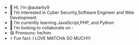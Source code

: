 - 👋 Hi, I’m @autarky9
- 👀 I’m interested in Cyber Security,Software Engineer and Web Development 
- 🌱 I’m currently learning JavaScript,PHP, and Python
- 💞️ I’m looking to collaborate on -
- 😄 Pronouns: he/him
- ⚡ Fun fact: I LOVE MATCHA SO MUCH!!! 

<!---
autarky9/autarky9 is a ✨ special ✨ repository because its `README.md` (this file) appears on your GitHub profile.
You can click the Preview link to take a look at your changes.
--->
